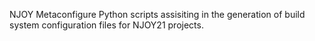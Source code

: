 NJOY Metaconfigure
Python scripts assisiting in the generation of build system configuration files for NJOY21 projects.
